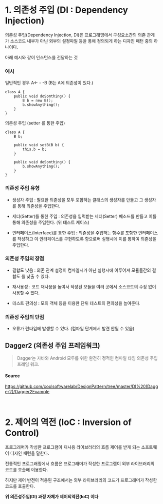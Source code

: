 
# 1. 의존성 주입 (DI : Dependency Injection)



의존성 주입(Dependency Injection, DI)은 프로그래밍에서 구성요소간의 의존 관계가 소스코드 내부가 아닌 외부의 설정파일 등을 통해 정의되게 하는 디자인 패턴 중의 하나이다.



아래 예시와 같이 인스턴스를 전달하는 것



### 예시



일반적인 경우 A<- - -B (B는 A에 의존성이 있다.)

    class A {
        public void doSomthing() {
            B b = new B();
            b.showAnything();
        }
    }
 








의존성 주입 (setter 를 통한 주입)

    class A {
        B b;
 
        public void setB(B b) {
            this.b = b;
        }
 
        public void doSomthing() {
            b.showAnything();
        }
    }



### 의존성 주입 유형



- 생성자 주입 : 필요한 의존성을 모두 포함하는 클래스의 생성자를 만들고 그 생성자를 통해 의존성을 주입한다.

- 세터(Setter)를 통한 주입 : 의존성을 입력받는 세터(Setter) 메소드를 만들고 이를 통해 의존성을 주입한다. (위 테스트 케이스)

- 인터페이스(Interface)를 통한 주입 : 의존성을 주입하는 함수를 포함한 인터페이스를 작성하고 이 인터페이스를 구현하도록 함으로써 실행시에 이를 통하여 의존성을 주입한다.



### 의존성 주입의 장점



- 결합도 낮음 : 의존 관계 설정이 컴파일시가 아닌 실행시에 이루어져 모듈들간의 결합도 를 낮출 수 있다.

- 재사용성 : 코드 재사용을 높여서 작성된 모듈을 여러 곳에서 소스코드의 수정 없이 사용할 수 있다. 

- 테스트 편의성 : 모의 객체 등을 이용한 단위 테스트의 편의성을 높여준다.



### 의존성 주입의 단점


- 오류가 런타임에 발생할 수 있다. (컴파일 단계에서 발견 안될 수 있음)


## Dagger2 (의존성 주입 프레임워크)
> Dagger는 자바와 Android 모두를 위한 완전히 정적인 컴파일 타임 의존성 주입 프레임 워크.

#### Source
https://github.com/coolsoftwarelab/DesignPattern/tree/master/DI%20(Dagger2)/Dagger2Example

<br>

# 2. 제어의 역전 (IoC : Inversion of Control)



프로그래머가 작성한 프로그램이 재사용 라이브러리의 흐름 제어를 받게 되는 소프트웨어 디자인 패턴을 말한다.

전통적인 프로그래밍에서 흐름은 프로그래머가 작성한 프로그램이 외부 라이브러리의 코드를 호출해 이용한다.

하지만 제어 반전이 적용된 구조에서는 외부 라이브러리의 코드가 프로그래머가 작성한 코드를 호출한다.



**위 의존성주입(DI) 과정 자체가 제어의역전(IoC) 이다**




